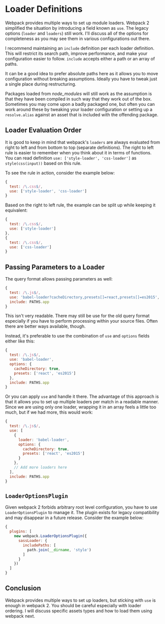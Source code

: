 # Loader Definitions

Webpack provides multiple ways to set up module loaders. Webpack 2 simplified the situation by introducing a field known as `use`. The legacy options (`loader` and `loaders`) still work. I'll discuss all of the options for completeness as you may see them in various configurations out there.

I recommend maintaining an `include` definition per each loader definition. This will restrict its search path, improve performance, and make your configuration easier to follow. `include` accepts either a path or an array of paths.

It can be a good idea to prefer absolute paths here as it allows you to move configuration without breaking assumptions. Ideally you have to tweak just a single place during restructuring.

Packages loaded from *node_modules* will still work as the assumption is that they have been compiled in such way that they work out of the box. Sometimes you may come upon a badly packaged one, but often you can work around these by tweaking your loader configuration or setting up a `resolve.alias` against an asset that is included with the offending package.

## Loader Evaluation Order

It is good to keep in mind that webpack's `loaders` are always evaluated from right to left and from bottom to top (separate definitions). The right to left rule is easier to remember when you think about it in terms of functions. You can read definition `use: ['style-loader', 'css-loader']` as `style(css(input))` based on this rule.

To see the rule in action, consider the example below:

```javascript
{
  test: /\.css$/,
  use: ['style-loader', 'css-loader']
}
```

Based on the right to left rule, the example can be split up while keeping it equivalent:

```javascript
{
  test: /\.css$/,
  use: ['style-loader']
},
{
  test: /\.css$/,
  use: ['css-loader']
}
```

## Passing Parameters to a Loader

The query format allows passing parameters as well:

```javascript
{
  test: /\.js$/,
  use: 'babel-loader?cacheDirectory,presets[]=react,presets[]=es2015',
  include: PATHS.app
}
```

This isn't very readable. There may still be use for the old query format especially if you have to perform processing within your source files. Often there are better ways available, though.

Instead, it's preferable to use the combination of `use` and `options` fields either like this:

```javascript
{
  test: /\.js$/,
  use: 'babel-loader',
  options: {
    cacheDirectory: true,
    presets: ['react', 'es2015']
  },
  include: PATHS.app
}
```

Or you can apply `use` and handle it there. The advantage of this approach is that it allows you to set up multiple loaders per match in a readable manner. Since we are using only one loader, wrapping it in an array feels a little too much, but if we had more, this would work:

```javascript
{
  test: /\.js$/,
  use: [
    {
      loader: 'babel-loader',
      options: {
        cacheDirectory: true,
        presets: ['react', 'es2015']
      }
    },
    // Add more loaders here
  ],
  include: PATHS.app
}
```

## `LoaderOptionsPlugin`

Given webpack 2 forbids arbitrary root level configuration, you have to use `LoaderOptionsPlugin` to manage it. The plugin exists for legacy compatibility and may disappear in a future release. Consider the example below:

```javascript
{
  plugins: [
    new webpack.LoaderOptionsPlugin({
      sassLoader: {
        includePaths: [
          path.join(__dirname, 'style')
        ]
      }
    })
  ]
}
```

## Conclusion

Webpack provides multiple ways to set up loaders, but sticking with `use` is enough in webpack 2. You should be careful especially with loader ordering. I will discuss specific assets types and how to load them using webpack next.
